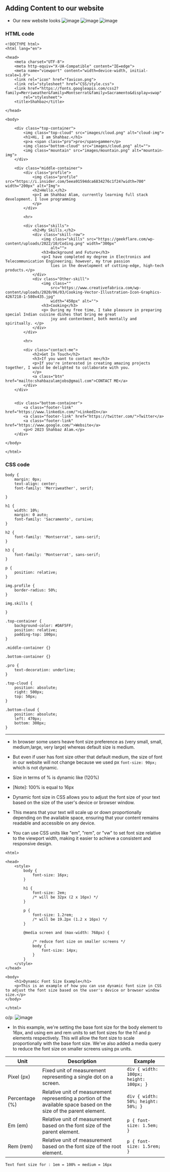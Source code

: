 
## Adding Content to our website
- Our new website looks 
![image](https://user-images.githubusercontent.com/125631878/232312164-80a9ec0b-65b6-40c7-87c3-4322d4ee9062.png)
![image](https://user-images.githubusercontent.com/125631878/232312376-d931b98a-5f3b-4578-8313-72ebec6f75ca.png)
![image](https://user-images.githubusercontent.com/125631878/232312400-09a38ec1-9fdf-47dc-b1d2-e2abc1203352.png)


### HTML code
```
<!DOCTYPE html>
<html lang="en">

<head>
    <meta charset="UTF-8">
    <meta http-equiv="X-UA-Compatible" content="IE=edge">
    <meta name="viewport" content="width=device-width, initial-scale=1.0">
    <link rel="icon" href="favicon.png">
    <link rel="stylesheet" href="CSS/style.css">
    <link href="https://fonts.googleapis.com/css2?family=Merriweather&family=Montserrat&family=Sacramento&display=swap"
        rel="stylesheet">
    <title>Shahbaz</title>

</head>

<body>

    <div class="top-container">
        <img class="top-cloud" src="images/cloud.png" alt="cloud-img">
        <h1>Hi, I am Shahbaz.</h1>
        <p>a <span class="pro">pro</span>gammer</p>
        <img class="bottom-cloud" src="images/cloud.png" alt="">
        <img class="mountain" src="images/mountain.png" alt="mountain-img">
    </div>

    <div class="middle-container">
        <div class="profile">
            <img class="profile" src="https://i.insider.com/5eea91594dca6834276c1f24?width=700" width="200px" alt="Img">
            <h2>Hello.</h2>
            <p>I am Shahbaz Alam, currently learning full stack development. I love programming
            </p>
        </div>

        <hr>

        <div class="skills">
            <h2>My Skills.</h2>
            <div class="skill-row">
                <img class="skills" src="https://geekflare.com/wp-content/uploads/2022/10/Coding.png" width="300px"
                    alt="">
                <h3>Background and Future</h3>
                <p>I have completed my degree in Electronics and Telecommunication Engineering; however, my true passion
                    lies in the development of cutting-edge, high-tech products.</p>
            </div>
            <div class="Other-skill">
                <img class=""
                    src="https://www.creativefabrica.com/wp-content/uploads/2020/06/03/Cooking-Vector-Illustration-Icon-Graphics-4267218-1-580x435.jpg"
                    width="450px" alt="">
                <h3>Cooking</h3>
                <p> During my free time, I take pleasure in preparing special Indian cuisine dishes that bring me great
                    joy and contentment, both mentally and spiritually. </p>
            </div>
        </div>

        <hr>

        <div class="contact-me">
            <h2>Get In Touch</h2>
            <h3>If you want to contact me</h3>
            <p>If you're interested in creating amazing projects together, I would be delighted to collaborate with you.
            </p>
            <a class="btn" href="mailto:shahbazalamjobs@gmail.com">CONTACT ME</a>
        </div>
    </div>


    <div class="bottom-container">
        <a class="footer-link" href="https://www.linkedin.com/">LinkedIn</a>
        <a class="footer-link" href="https://twitter.com/">Twitter</a>
        <a class="footer-link" href="https://www.google.com/">Website</a>
        <p>© 2023 Shahbaz Alam.</p>
    </div>

</body>

</html>
```
### CSS code

```
body {
    margin: 0px;
    text-align: center;
    font-family: 'Merriweather', serif;

}

h1 {
    width: 10%;
    margin: 0 auto;
    font-family: 'Sacramento', cursive;
}

h2 {
    font-family: 'Montserrat', sans-serif;
}

h3 {
    font-family: 'Montserrat', sans-serif;
}

p {
    position: relative;
}

img.profile {
    border-radius: 50%;
}

img.skills {
    
}

.top-container {
    background-color: #DAF5FF;
    position: relative;
    padding-top: 100px;
}

.middle-container {}

.bottom-container {}

.pro {
    text-decoration: underline;
}

.top-cloud {
    position: absolute;
    right: 500px;
    top: 50px;
}

.bottom-cloud {
    position: absolute;
    left: 470px;
    bottom: 300px;
}
```

**********

- In browser some users heave font size preference as (very small, small, medium,large, very large) whereas default size is medium.
- But even if user has font size other that default medium, the size of font in our website will not change because we used px `font-size: 90px;` which is not dynamic.
- Size in terms of % is dynamic like (120%)
- [Note]: 100% is equal to 16px

- Dynamic font size in CSS allows you to adjust the font size of your text based on the size of the user's device or browser window. 
- This means that your text will scale up or down proportionally depending on the available space, ensuring that your content remains readable and accessible on any device. 
- You can use CSS units like "em", "rem", or "vw" to set font size relative to the viewport width, making it easier to achieve a consistent and responsive design.

```
<html>

<head>
    <style>
        body {
            font-size: 16px;
        }

        h1 {
            font-size: 2em;
            /* will be 32px (2 x 16px) */
        }

        p {
            font-size: 1.2rem;
            /* will be 19.2px (1.2 x 16px) */
        }

        @media screen and (max-width: 768px) {

            /* reduce font size on smaller screens */
            body {
                font-size: 14px;
            }
        }
    </style>
</head>

<body>
    <h1>Dynamic Font Size Example</h1>
    <p>This is an example of how you can use dynamic font size in CSS to adjust the font size based on the user's device or browser window size.</p>
</body>

</html>
```
o/p:
![image](https://user-images.githubusercontent.com/125631878/232320051-9f4464c5-b081-42ab-a524-72c3fd131d65.png)


- In this example, we're setting the base font size for the body element to 16px, and using em and rem units to set font sizes for the h1 and p elements respectively. This will allow the font size to scale proportionally with the base font size. We've also added a media query to reduce the font size on smaller screens using px units.

| Unit | Description | Example |
| --- | --- | --- |
| Pixel (px) | Fixed unit of measurement representing a single dot on a screen. | `div { width: 100px; height: 100px; }` |
| Percentage (%) | Relative unit of measurement representing a portion of the available space based on the size of the parent element. | `div { width: 50%; height: 50%; }` |
| Em (em) | Relative unit of measurement based on the font size of the parent element. | `p { font-size: 1.5em; }` |
| Rem (rem) | Relative unit of measurement based on the font size of the root element. | `p { font-size: 1.5rem; }` |

`Text font size for : 1em = 100% = medium = 16px`








